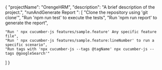 {
  "projectName": "OrengeHRM",
  "description": "A brief description of the project.",
  "runAndGenerate Report ": [
    "Clone the repository using 'git clone'",
    "Run 'npm run test' to execute the tests",
    "Run 'npm run report' to generate the report",

    "Run ' npx cucumber-js features/sample.feature' Any specific feature file",
    "Run ' npx cucumber-js features/sample.feature:lineNumber' to run a specific scenario",
    "Run tags with 'npx cucumber-js --tags @tagName' npx cucumber-js --tags @googleSearch'" 
 ]
}